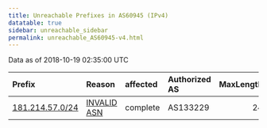 ```yaml
---
title: Unreachable Prefixes in AS60945 (IPv4)
datatable: true
sidebar: unreachable_sidebar
permalink: unreachable_AS60945-v4.html
---
```


Data as of 2018-10-19 02:35:00 UTC


<div class="datatable-begin"></div>

| Prefix                                                   | Reason                                                                                                 | affected   | Authorized AS   |   MaxLength | Anchor                                         |   unreachable /24s |
|:---------------------------------------------------------|:-------------------------------------------------------------------------------------------------------|:-----------|:----------------|------------:|:-----------------------------------------------|-------------------:|
| [181.214.57.0/24](https://stat.ripe.net/181.214.57.0/24) | [INVALID ASN](https://rpki-validator.ripe.net/announcement-preview?asn=AS60945&prefix=181.214.57.0/24) | complete   | AS133229        |          24 | [LACNIC](unreachable_LACNIC_RPKI_Root-v4.html) |                  1 |

<div class="datatable-end"></div>